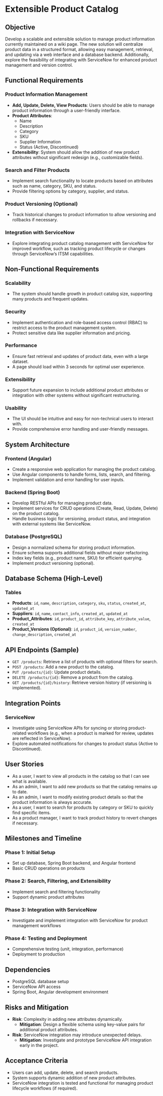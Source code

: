# Extensible Product Catalog

## Objective

Develop a scalable and extensible solution to manage product information currently maintained on a wiki page. The new solution will centralize product data in a structured format, allowing easy management, retrieval, and updating via a web interface and a database backend. Additionally, explore the feasibility of integrating with ServiceNow for enhanced product management and version control.

## Functional Requirements

### Product Information Management

- **Add, Update, Delete, View Products**: Users should be able to manage product information through a user-friendly interface.
- **Product Attributes**:
  - Name
  - Description
  - Category
  - SKU
  - Supplier Information
  - Status (Active, Discontinued)
- **Extensibility**: System should allow the addition of new product attributes without significant redesign (e.g., customizable fields).

### Search and Filter Products

- Implement search functionality to locate products based on attributes such as name, category, SKU, and status.
- Provide filtering options by category, supplier, and status.

### Product Versioning (Optional)

- Track historical changes to product information to allow versioning and rollbacks if necessary.

### Integration with ServiceNow

- Explore integrating product catalog management with ServiceNow for improved workflow, such as tracking product lifecycle or changes through ServiceNow’s ITSM capabilities.

## Non-Functional Requirements

### Scalability

- The system should handle growth in product catalog size, supporting many products and frequent updates.

### Security

- Implement authentication and role-based access control (RBAC) to restrict access to the product management system.
- Protect sensitive data like supplier information and pricing.

### Performance

- Ensure fast retrieval and updates of product data, even with a large dataset.
- A page should load within 3 seconds for optimal user experience.

### Extensibility

- Support future expansion to include additional product attributes or integration with other systems without significant restructuring.

### Usability

- The UI should be intuitive and easy for non-technical users to interact with.
- Provide comprehensive error handling and user-friendly messages.

## System Architecture

### Frontend (Angular)

- Create a responsive web application for managing the product catalog.
- Use Angular components to handle forms, lists, search, and filtering.
- Implement validation and error handling for user inputs.

### Backend (Spring Boot)

- Develop RESTful APIs for managing product data.
- Implement services for CRUD operations (Create, Read, Update, Delete) on the product catalog.
- Handle business logic for versioning, product status, and integration with external systems like ServiceNow.

### Database (PostgreSQL)

- Design a normalized schema for storing product information.
- Ensure schema supports additional fields without major refactoring.
- Index key fields (e.g., product name, SKU) for efficient querying.
- Implement product versioning (optional).

## Database Schema (High-Level)

### Tables

- **Products**: `id`, `name`, `description`, `category`, `sku`, `status`, `created_at`, `updated_at`
- **Suppliers**: `id`, `name`, `contact_info`, `created_at`, `updated_at`
- **Product_Attributes**: `id`, `product_id`, `attribute_key`, `attribute_value`, `created_at`
- **Product_Versions (Optional)**: `id`, `product_id`, `version_number`, `change_description`, `created_at`

## API Endpoints (Sample)

- `GET /products`: Retrieve a list of products with optional filters for search.
- `POST /products`: Add a new product to the catalog.
- `PUT /products/{id}`: Update product details.
- `DELETE /products/{id}`: Remove a product from the catalog.
- `GET /products/{id}/history`: Retrieve version history (if versioning is implemented).

## Integration Points

### ServiceNow

- Investigate using ServiceNow APIs for syncing or storing product-related workflows (e.g., when a product is marked for review, updates are reflected in ServiceNow).
- Explore automated notifications for changes to product status (Active to Discontinued).

## User Stories

- As a user, I want to view all products in the catalog so that I can see what is available.
- As an admin, I want to add new products so that the catalog remains up to date.
- As an admin, I want to modify existing product details so that the product information is always accurate.
- As a user, I want to search for products by category or SKU to quickly find specific items.
- As a product manager, I want to track product history to revert changes if necessary.

## Milestones and Timeline

### Phase 1: Initial Setup

- Set up database, Spring Boot backend, and Angular frontend
- Basic CRUD operations on products

### Phase 2: Search, Filtering, and Extensibility

- Implement search and filtering functionality
- Support dynamic product attributes

### Phase 3: Integration with ServiceNow

- Investigate and implement integration with ServiceNow for product management workflows

### Phase 4: Testing and Deployment

- Comprehensive testing (unit, integration, performance)
- Deployment to production

## Dependencies

- PostgreSQL database setup
- ServiceNow API access
- Spring Boot, Angular development environment

## Risks and Mitigation

- **Risk**: Complexity in adding new attributes dynamically.
  - **Mitigation**: Design a flexible schema using key-value pairs for additional product attributes.
- **Risk**: ServiceNow integration may introduce unexpected delays.
  - **Mitigation**: Investigate and prototype ServiceNow API integration early in the project.

## Acceptance Criteria

- Users can add, update, delete, and search products.
- System supports dynamic addition of new product attributes.
- ServiceNow integration is tested and functional for managing product lifecycle workflows (if required).
